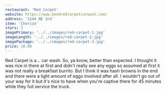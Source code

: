 ```yaml
---
restaurant: 'Red Carpet'
website: https://www.bendredcarpetcarwash.com/
address: '1144 NE 3rd'
item: 'Chorizo'
stars: 3
imagePrimary: '../../images/red-carpet-1.jpg'
imageLength: '../../images/red-carpet-2.jpg'
imagePackage: '../../images/red-carpet-3.jpg'
price: 10.00
---
```


Red Carpet is a... car wash. So, ya know, better than expected. I thought it was rice in there at first and didn't really see any eggs so assumed at first it was not really a breakfast burrito. But I think it was hash browns in the end and there were a light amount of eggs involved after all. I wouldn't go out of your way for it but it's nice to have when you're captive there for 45 minutes while they full service the truck.

